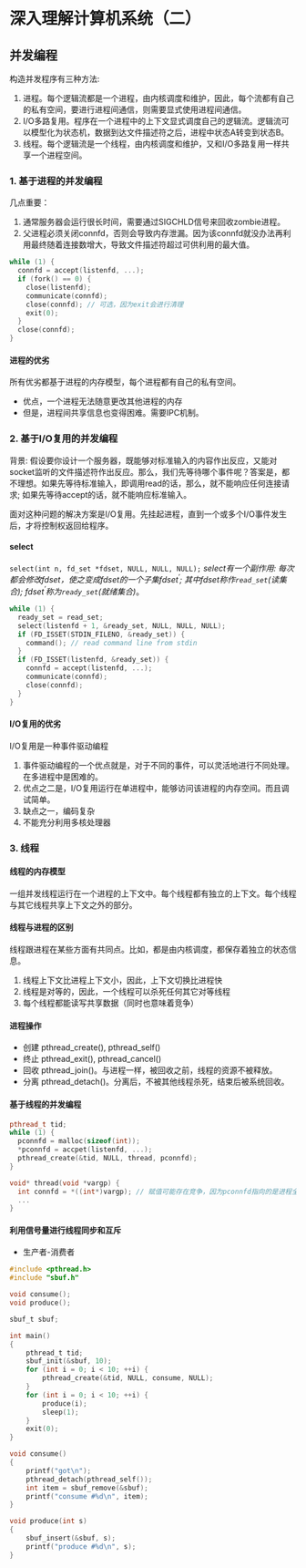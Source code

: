 # 深入理解计算机系统（二）
## 并发编程
构造并发程序有三种方法:
1. 进程。每个逻辑流都是一个进程，由内核调度和维护，因此，每个流都有自己的私有空间，要进行进程间通信，则需要显式使用进程间通信。
2. I/O多路复用。程序在一个进程中的上下文显式调度自己的逻辑流。逻辑流可以模型化为状态机，数据到达文件描述符之后，进程中状态A转变到状态B。
3. 线程。每个逻辑流是一个线程，由内核调度和维护，又和I/O多路复用一样共享一个进程空间。

### 1. 基于进程的并发编程
几点重要：
1. 通常服务器会运行很长时间，需要通过SIGCHLD信号来回收zombie进程。
2. 父进程必须关闭connfd，否则会导致内存泄漏。因为该connfd就没办法再利用最终随着连接数增大，导致文件描述符超过可供利用的最大值。
```c++
while (1) {
  connfd = accept(listenfd, ...);
  if (fork() == 0) {
    close(listenfd);
    communicate(connfd);
    close(connfd); // 可选，因为exit会进行清理
    exit(0);
  }
  close(connfd);
}
```

#### 进程的优劣
所有优劣都基于进程的内存模型，每个进程都有自己的私有空间。

- 优点，一个进程无法随意更改其他进程的内存
- 但是，进程间共享信息也变得困难。需要IPC机制。

### 2. 基于I/O复用的并发编程
背景: 假设要你设计一个服务器，既能够对标准输入的内容作出反应，又能对socket监听的文件描述符作出反应。那么，我们先等待哪个事件呢？答案是，都不理想。如果先等待标准输入，即调用read的话，那么，就不能响应任何连接请求; 如果先等待accept的话，就不能响应标准输入。

面对这种问题的解决方案是I/O复用。先挂起进程，直到一个或多个I/O事件发生后，才将控制权返回给程序。

#### select
`select(int n, fd_set *fdset, NULL, NULL, NULL);`
*select有一个副作用: 每次都会修改fdset，使之变成fdset的一个子集$fdset^{'}$; 其中fdset称作`read_set`(读集合); $fdset^{'}$称为`ready_set`(就绪集合)*。

```c++
while (1) {
  ready_set = read_set;
  select(listenfd + 1, &ready_set, NULL, NULL, NULL);
  if (FD_ISSET(STDIN_FILENO, &ready_set)) {
    command(); // read command line from stdin
  }
  if (FD_ISSET(listenfd, &ready_set)) {
    connfd = accept(listenfd, ...);
    communicate(connfd);
    close(connfd);
  }
}
```

#### I/O复用的优劣
I/O复用是一种事件驱动编程
1. 事件驱动编程的一个优点就是，对于不同的事件，可以灵活地进行不同处理。在多进程中是困难的。
2. 优点之二是，I/O复用运行在单进程中，能够访问该进程的内存空间。而且调试简单。
3. 缺点之一，编码复杂
4. 不能充分利用多核处理器

### 3. 线程
#### 线程的内存模型
一组并发线程运行在一个进程的上下文中。每个线程都有独立的上下文。每个线程与其它线程共享上下文之外的部分。
#### 线程与进程的区别
线程跟进程在某些方面有共同点。比如，都是由内核调度，都保存着独立的状态信息。
1. 线程上下文比进程上下文小，因此，上下文切换比进程快
2. 线程是对等的，因此，一个线程可以杀死任何其它对等线程
3. 每个线程都能读写共享数据（同时也意味着竞争）

#### 进程操作
- 创建 pthread_create(), pthread_self()
- 终止 pthread_exit(), pthread_cancel()
- 回收 pthread_join()。与进程一样，被回收之前，线程的资源不被释放。
- 分离 pthread_detach()。分离后，不被其他线程杀死，结束后被系统回收。

#### 基于线程的并发编程
```c++
pthread_t tid;
while (1) {
  pconnfd = malloc(sizeof(int));
  *pconnfd = accpet(listenfd, ...);
  pthread_create(&tid, NULL, thread, pconnfd);
}

void* thread(void *vargp) {
  int connfd = *((int*)vargp); // 赋值可能存在竞争，因为pconnfd指向的是进程全局空间
  ...
}
```

#### 利用信号量进行线程同步和互斥
- 生产者-消费者

```c
#include <pthread.h>
#include "sbuf.h"

void consume();
void produce();

sbuf_t sbuf;

int main()
{
    pthread_t tid;
    sbuf_init(&sbuf, 10);
    for (int i = 0; i < 10; ++i) {
        pthread_create(&tid, NULL, consume, NULL);
    }
    for (int i = 0; i < 10; ++i) {
        produce(i);
        sleep(1);
    }
    exit(0);
}

void consume()
{
    printf("got\n");
    pthread_detach(pthread_self());
    int item = sbuf_remove(&sbuf);
    printf("consume #%d\n", item);
}

void produce(int s)
{
    sbuf_insert(&sbuf, s);
    printf("produce #%d\n", s);
}
```
